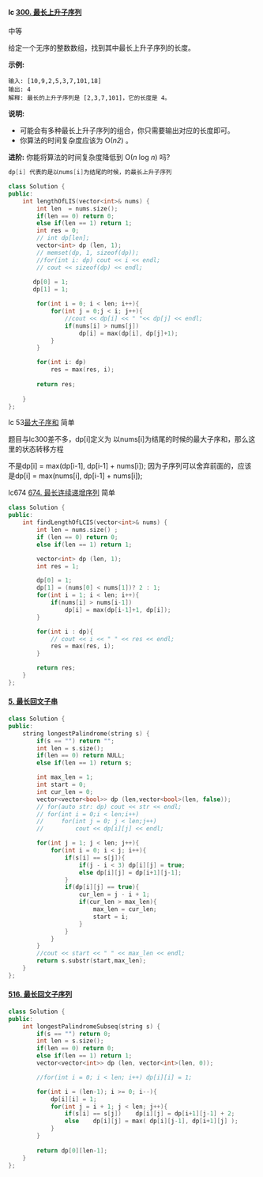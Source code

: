 #### lc  [300. 最长上升子序列](https://leetcode-cn.com/problems/longest-increasing-subsequence/)

中等

给定一个无序的整数数组，找到其中最长上升子序列的长度。

**示例:**

```
输入: [10,9,2,5,3,7,101,18]
输出: 4 
解释: 最长的上升子序列是 [2,3,7,101]，它的长度是 4。
```

**说明:**

- 可能会有多种最长上升子序列的组合，你只需要输出对应的长度即可。
- 你算法的时间复杂度应该为 O(*n2*) 。

**进阶:** 你能将算法的时间复杂度降低到 O(*n* log *n*) 吗?

```c++
dp[i] 代表的是以nums[i]为结尾的时候，的最长上升子序列

class Solution {
public:
    int lengthOfLIS(vector<int>& nums) {
        int len  = nums.size();
        if(len == 0) return 0;
        else if(len == 1) return 1;
        int res = 0;
        // int dp[len];
        vector<int> dp (len, 1);
        // memset(dp, 1, sizeof(dp));
        //for(int i: dp) cout << i << endl;
        // cout << sizeof(dp) << endl;
       
       dp[0] = 1;
       dp[1] = 1;

        for(int i = 0; i < len; i++){
            for(int j = 0;j < i; j++){
                //cout << dp[i] << " "<< dp[j] << endl;
                if(nums[i] > nums[j])
                    dp[i] = max(dp[i], dp[j]+1);
            }
        }

        for(int i: dp)
            res = max(res, i);
        
        return res;
        
    }
};
```

lc 53[最大子序和](https://leetcode-cn.com/problems/maximum-subarray/) 简单

题目与lc300差不多，dp[i]定义为 以nums[i]为结尾的时候的最大子序和，那么这里的状态转移方程

不是dp[i] = max(dp[i-1], dp[i-1] + nums[i]); 因为子序列可以舍弃前面的，应该是dp[i] = max(nums[i], dp[i-1] + nums[i]); 



lc674 [674. 最长连续递增序列](https://leetcode-cn.com/problems/longest-continuous-increasing-subsequence/) 简单

```c++
class Solution {
public:
    int findLengthOfLCIS(vector<int>& nums) {
        int len = nums.size() ;
        if (len == 0) return 0;
        else if(len == 1) return 1;

        vector<int> dp (len, 1);
        int res = 1;

        dp[0] = 1;
        dp[1] = (nums[0] < nums[1])? 2 : 1;
        for(int i = 1; i < len; i++){
            if(nums[i] > nums[i-1])
                dp[i] = max(dp[i-1]+1, dp[i]);
        }

        for(int i : dp){
            // cout << i << " " << res << endl;
            res = max(res, i);
        }

        return res;
    }
};
```

#### [5. 最长回文子串](https://leetcode-cn.com/problems/longest-palindromic-substring/)

```c++
class Solution {
public:
    string longestPalindrome(string s) {
        if(s == "") return "";
        int len = s.size();
        if(len == 0) return NULL;
        else if(len == 1) return s;

        int max_len = 1;
        int start = 0;
        int cur_len = 0;
        vector<vector<bool>> dp (len,vector<bool>(len, false));
        // for(auto str: dp) cout << str << endl;
        // for(int i = 0;i < len;i++)
        //     for(int j = 0; j < len;j++)
        //         cout << dp[i][j] << endl;

        for(int j = 1; j < len; j++){
            for(int i = 0; i < j; i++){
                if(s[i] == s[j]){
                    if(j - i < 3) dp[i][j] = true;
                    else dp[i][j] = dp[i+1][j-1];
                }
                if(dp[i][j] == true){
                    cur_len = j - i + 1;
                    if(cur_len > max_len){
                        max_len = cur_len;
                        start = i;
                    }
                } 
            }
        }
        //cout << start << " " << max_len << endl;
        return s.substr(start,max_len);
    }
};
```

#### [516. 最长回文子序列](https://leetcode-cn.com/problems/longest-palindromic-subsequence/)

```c++
class Solution {
public:
    int longestPalindromeSubseq(string s) {
        if(s == "") return 0;
        int len = s.size();
        if(len == 0) return 0;
        else if(len == 1) return 1;
        vector<vector<int>> dp (len, vector<int>(len, 0));

        //for(int i = 0; i < len; i++) dp[i][i] = 1;

        for(int i = (len-1); i >= 0; i--){
            dp[i][i] = 1;
            for(int j = i + 1; j < len; j++){
                if(s[i] == s[j])    dp[i][j] = dp[i+1][j-1] + 2;
                else    dp[i][j] = max( dp[i][j-1], dp[i+1][j] );
            }
        }
        
        return dp[0][len-1];
    }
};
```

